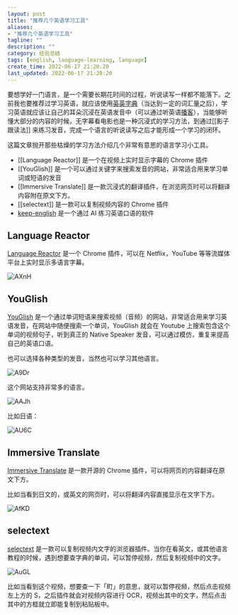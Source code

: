 ```yaml
---
layout: post
title: "推荐几个英语学习工具"
aliases:
- "推荐几个英语学习工具"
tagline: ""
description: ""
category: 经验总结
tags: [english, language-learning, language]
create_time: 2022-06-17 21:20:20
last_updated: 2022-06-17 21:20:20
---
```


要想学好一门语言，是一个需要长期花时间的过程，听说读写一样都不能落下。之前我也要推荐过学习英语，就应该使用[英英字典](/post/2018/08/goldendict.html)（当达到一定的词汇量之后），学习英语就应该让自己的耳朵沉浸在英语发音中（可以通过听英语[播客](/post/2017/10/podcast-channels.html)），当能够听懂大部分的内容的时候，无字幕看电影也是一种沉浸式的学习方法，到通过[[影子跟读法]] 来练习发音，完成一个语言的听说读写之后才能形成一个学习的闭环。

这篇文章抛开那些枯燥的学习方法介绍几个非常有意思的语言学习小工具。

- [[Language Reactor]] 是一个在视频上实时显示字幕的 Chrome 插件
- [[YouGlish]] 是一个可以通过关键字来搜索发音的网站，非常适合用来学习单词或短语的发音
- [[Immersive Translate]] 是一款沉浸式的翻译插件，在浏览网页时可以将翻译内容附在原文下方。
- [[selectext]] 是一款可以复制视频内容的 Chrome 插件
- [keep-english](https://keep-english.com) 是一个通过 AI 练习英语口语的软件

## Language Reactor

[Language Reactor](https://www.languagereactor.com/) 是一个 Chrome 插件，可以在 Netflix，YouTube 等等流媒体平台上实时显示多语言字幕。

![AXnH](https://photo.einverne.info/images/2023/06/19/AXnH.png)

## YouGlish

[YouGlish](https://youglish.com/) 是一个通过单词短语来搜索视频（音频）的网站，非常适合用来学习英语发音，在网站中随便搜索一个单词，YouGlish 就会在 Youtube 上搜索包含这个单词的视频句子，听到真正的 Native Speaker 发音，可以通过模仿，重复来提高自己的英语口语。

也可以选择各种类型的发音，当然也可以学习其他语言。

![A9Dr](https://photo.einverne.info/images/2023/06/19/A9Dr.png)

这个网站支持非常多的语言。

![AAJh](https://photo.einverne.info/images/2023/06/19/AAJh.png)

比如日语：

![AU6C](https://photo.einverne.info/images/2023/06/19/AU6C.png)

## Immersive Translate

[Immersive Translate](https://immersivetranslate.com/) 是一款开源的 Chrome 插件，可以将网页的内容翻译在原文下方。

比如当看到日文的，或英文的网页时，可以将翻译内容直接显示在文字下方。

![AfKD](https://photo.einverne.info/images/2023/06/19/AfKD.png)

## selectext

[selectext](https://selectext.app/) 是一款可以复制视频内文字的浏览器插件。当你在看英文，或其他语言教程的时候，遇到想要查字典的单词，可以暂停视频，然后复制视频中的文字。

![AuGL](https://photo.einverne.info/images/2023/06/19/AuGL.png)

比如当看到这个视频，想要查一下「町」的意思，就可以暂停视频，然后点击视频左上方的 S，之后插件就会对视频内容进行 OCR，视频出其中的文字，然后点击其中的方框就立即能复制到粘贴板中。
